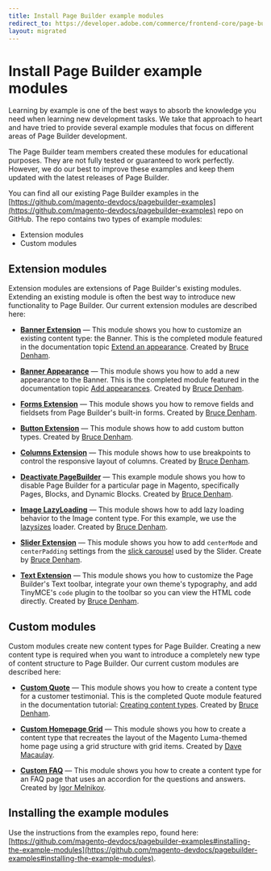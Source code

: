 ```yaml
---
title: Install Page Builder example modules
redirect_to: https://developer.adobe.com/commerce/frontend-core/page-builder/pagebuilder-examples
layout: migrated
---
```


# Install Page Builder example modules

Learning by example is one of the best ways to absorb the knowledge you need when learning new development tasks. We take that approach to heart and have tried to provide several example modules that focus on different areas of Page Builder development.

The Page Builder team members created these modules for educational purposes. They are not fully tested or guaranteed to work perfectly. However, we do our best to improve these examples and keep them updated with the latest releases of Page Builder.

You can find all our existing Page Builder examples in the [https://github.com/magento-devdocs/pagebuilder-examples](https://github.com/magento-devdocs/pagebuilder-examples) repo on GitHub. The repo contains two types of example modules:

-  Extension modules
-  Custom modules

## Extension modules

Extension modules are extensions of Page Builder's existing modules. Extending an existing module is often the best way to introduce new functionality to Page Builder. Our current extension modules are described here:

-  **[Banner Extension](https://github.com/magento-devdocs/pagebuilder-examples/tree/master/BannerExt/Extension)** — This module shows you how to customize an existing content type: the Banner. This is the completed module featured in the documentation topic [Extend an appearance](https://devdocs.magento.com/page-builder/docs/content-types/extend/extend-appearances.html). Created by [Bruce Denham](https://github.com/bdenham).

-  **[Banner Appearance](https://github.com/magento-devdocs/pagebuilder-examples/tree/master/BannerApp/Appearance)** — This module shows you how to add a new appearance to the Banner. This is the completed module featured in the documentation topic [Add appearances](https://devdocs.magento.com/page-builder/docs/content-types/extend/add-appearances.html). Created by [Bruce Denham](https://github.com/bdenham).

-  **[Forms Extension](https://github.com/magento-devdocs/pagebuilder-examples/tree/master/Forms/Extension)** — This module shows you how to remove fields and fieldsets from Page Builder's built-in forms. Created by [Bruce Denham](https://github.com/bdenham).

-  **[Button Extension](https://github.com/magento-devdocs/pagebuilder-examples/tree/master/Button/Extension)** — This module shows how to add custom button types. Created by [Bruce Denham](https://github.com/bdenham).

-  **[Columns Extension](https://github.com/magento-devdocs/pagebuilder-examples/tree/master/Columns/Extension)** — This module shows how to use breakpoints to control the responsive layout of columns. Created by [Bruce Denham](https://github.com/bdenham).

-  **[Deactivate PageBuilder](https://github.com/magento-devdocs/pagebuilder-examples/tree/master/Deactivate/PageBuilder)** — This example module shows you how to disable Page Builder for a particular page in Magento, specifically Pages, Blocks, and Dynamic Blocks. Created by [Bruce Denham](https://github.com/bdenham).

-  **[Image LazyLoading](https://github.com/magento-devdocs/pagebuilder-examples/tree/master/Image/LazyLoading)** — This module shows how to add lazy loading behavior to the Image content type. For this example, we use the [lazysizes](https://github.com/aFarkas/lazysizes) loader. Created by [Bruce Denham](https://github.com/bdenham).

-  **[Slider Extension](https://github.com/magento-devdocs/pagebuilder-examples/tree/master/Slider/Extension)** — This module shows you how to add `centerMode` and `centerPadding` settings from the [slick carousel](https://kenwheeler.github.io/slick/) used by the Slider. Create by [Bruce Denham](https://github.com/bdenham).

-  **[Text Extension](https://github.com/magento-devdocs/pagebuilder-examples/tree/master/Text/Extension)** — This module shows you how to customize the Page Builder's Text toolbar, integrate your own theme's typography, and add TinyMCE's `code` plugin to the toolbar so you can view the HTML code directly. Created by [Bruce Denham](https://github.com/bdenham).

## Custom modules

Custom modules create new content types for Page Builder. Creating a new content type is required when you want to introduce a completely new type of content structure to Page Builder. Our current custom modules are described here:

-  **[Custom Quote](https://github.com/magento-devdocs/pagebuilder-examples/tree/master/Quote/Custom)** — This module shows you how to create a content type for a customer testimonial. This is the completed Quote module featured in the documentation tutorial: [Creating content types](https://devdocs.magento.com/page-builder/docs/content-types/create/introduction.html). Created by [Bruce Denham](https://github.com/bdenham).

-  **[Custom Homepage Grid](https://github.com/magento-devdocs/pagebuilder-examples/tree/master/Grid/Custom)** — This module shows you how to create a content type that recreates the layout of the Magento Luma-themed home page using a grid structure with grid items. Created by [Dave Macaulay](https://github.com/davemacaulay).

-  **[Custom FAQ](https://github.com/magento-devdocs/pagebuilder-examples/tree/master/FAQ/Custom)** — This module shows you how to create a content type for an FAQ page that uses an accordion for the questions and answers. Created by [Igor Melnikov](https://github.com/melnikovi).

## Installing the example modules

Use the instructions from the examples repo, found here: [https://github.com/magento-devdocs/pagebuilder-examples#installing-the-example-modules](https://github.com/magento-devdocs/pagebuilder-examples#installing-the-example-modules).
